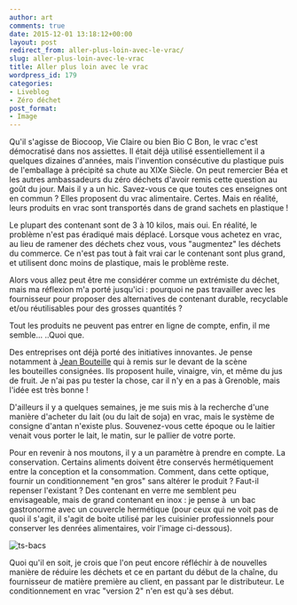 ```yaml
---
author: art
comments: true
date: 2015-12-01 13:18:12+00:00
layout: post
redirect_from: aller-plus-loin-avec-le-vrac/
slug: aller-plus-loin-avec-le-vrac
title: Aller plus loin avec le vrac
wordpress_id: 179
categories:
- Liveblog
- Zéro déchet
post_format:
- Image
---
```


Qu'il s'agisse de Biocoop, Vie Claire ou bien Bio C Bon, le vrac c'est démocratisé dans nos assiettes. Il était déjà utilisé essentiellement il a quelques dizaines d'années, mais l'invention consécutive du plastique puis de l'emballage à précipité sa chute au XIXe Siècle. On peut remercier Béa et les autres ambassadeurs du zéro déchets d'avoir remis cette question au goût du jour. Mais il y a un hic. Savez-vous ce que toutes ces enseignes ont en commun ? Elles proposent du vrac alimentaire. Certes. Mais en réalité, leurs produits en vrac sont transportés dans de grand sachets en plastique !

Le plupart des contenant sont de 3 à 10 kilos, mais oui. En réalité, le problème n'est pas éradiqué mais déplacé. Lorsque vous achetez en vrac, au lieu de ramener des déchets chez vous, vous "augmentez" les déchets du commerce. Ce n'est pas tout à fait vrai car le contenant sont plus grand, et utilisent donc moins de plastique, mais le problème reste.

Alors vous allez peut être me considérer comme un extrémiste du déchet, mais ma réflexion m'a porté jusqu'ici : pourquoi ne pas travailler avec les fournisseur pour proposer des alternatives de contenant durable, recyclable et/ou réutilisables pour des grosses quantités ?

Tout les produits ne peuvent pas entrer en ligne de compte, enfin, il me semble... ..Quoi que.

Des entreprises ont déjà porté des initiatives innovantes. Je pense notamment à [Jean Bouteille](http://www.jeanbouteille.fr/) qui à remis sur le devant de la scène les bouteilles consignées. Ils proposent huile, vinaigre, vin, et même du jus de fruit. Je n'ai pas pu tester la chose, car il n'y en a pas à Grenoble, mais l'idée est très bonne !

D'ailleurs il y a quelques semaines, je me suis mis à la recherche d'une manière d'acheter du lait (ou du lait de soja) en vrac, mais le système de consigne d'antan n'existe plus. Souvenez-vous cette époque ou le laitier venait vous porter le lait, le matin, sur le pallier de votre porte.

Pour en revenir à nos moutons, il y a un paramètre à prendre en compte. La conservation. Certains aliments doivent être conservés hermétiquement entre la conception et la consommation. Comment, dans cette optique, fournir un conditionnement "en gros" sans altérer le produit ? Faut-il repenser l'existant ? Des contenant en verre me semblent peu envisageable, mais de grand contenant en inox : je pense à  un bac gastronorme avec un couvercle hermétique (pour ceux qui ne voit pas de quoi il s'agit, il s'agit de boite utilisé par les cuisinier professionnels pour conserver les denrées alimentaires, voir l'image ci-dessous).

![ts-bacs](https://static.irz.fr/2015/11/ts-bacs.jpg)

Quoi qu'il en soit, je crois que l'on peut encore réfléchir à de nouvelles manière de réduire les déchets et ce en partant du début de la chaîne, du fournisseur de matière première au client, en passant par le distributeur. Le conditionnement en vrac "version 2" n'en est qu'à ses début.
